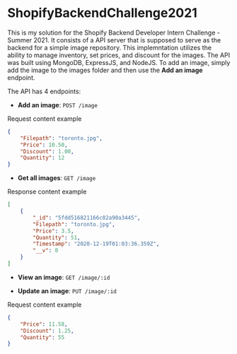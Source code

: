 # ShopifyBackendChallenge2021
This is my solution for the Shopify Backend Developer Intern Challenge - Summer 2021. It consists of a API server that is supposed to serve as the backend for a simple image repository. This implemntation utilizes the ability to manage inventory, set prices, and discount for the images. The API was built using MongoDB, ExpressJS, and NodeJS. To add an image, simply add the image to the images folder and then use the **Add an image** endpoint.

The API has 4 endpoints:
- **Add an image**: `POST /image`

Request content example
```json
{
	"Filepath": "toronto.jpg",
	"Price": 10.50,
  	"Discount": 1.00,
	"Quantity": 12
}
```
- **Get all images**: `GET /image`

Response content example
```json
[
    {
        "_id": "5fdd516821166c02a90a3445",
        "Filepath": "toronto.jpg",
        "Price": 3.5,
        "Quantity": 51,
        "Timestamp": "2020-12-19T01:03:36.359Z",
        "__v": 0
    }
]
```
- **View an image**: `GET /image/:id`

- **Update an image**: `PUT /image/:id`

Request content example
```json
{
	"Price": 11.58,
  	"Discount": 1.25,
	"Quantity": 55
}
```
